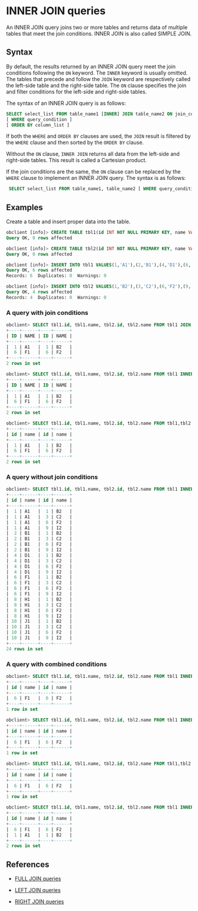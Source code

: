 # INNER JOIN queries

An INNER JOIN query joins two or more tables and returns data of multiple tables that meet the join conditions. INNER JOIN is also called SIMPLE JOIN.

## Syntax

By default, the results returned by an INNER JOIN query meet the join conditions following the `ON` keyword. The `INNER` keyword is usually omitted. The tables that precede and follow the `JOIN` keyword are respectively called the left-side table and the right-side table. The `ON` clause specifies the join and filter conditions for the left-side and right-side tables.

The syntax of an INNER JOIN query is as follows:

```sql
SELECT select_list FROM table_name1 [INNER] JOIN table_name2 ON join_condition
[ WHERE query_condition ]
[ ORDER BY column_list ]
```

If both the `WHERE` and `ORDER BY` clauses are used, the `JOIN` result is filtered by the `WHERE` clause and then sorted by the `ORDER BY` clause.

Without the `ON` clause, `INNER JOIN` returns all data from the left-side and right-side tables. This result is called a Cartesian product.

If the join conditions are the same, the `ON` clause can be replaced by the `WHERE` clause to implement an INNER JOIN query. The syntax is as follows:

```sql
 SELECT select_list FROM table_name1, table_name2 [ WHERE query_condition ]
```

## Examples

Create a table and insert proper data into the table.

```sql
obclient [info]> CREATE TABLE tbl1(id INT NOT NULL PRIMARY KEY, name VARCHAR(50));
Query OK, 0 rows affected

obclient [info]> CREATE TABLE tbl2(id INT NOT NULL PRIMARY KEY, name VARCHAR(50));
Query OK, 0 rows affected

obclient [info]> INSERT INTO tbl1 VALUES(1,'A1'),(2,'B1'),(4,'D1'),(6,'F1'),(8,'H1'),(10,'J1');
Query OK, 6 rows affected
Records: 6  Duplicates: 0  Warnings: 0

obclient [info]> INSERT INTO tbl2 VALUES(1,'B2'),(3,'C2'),(6,'F2'),(9,'I2');
Query OK, 4 rows affected
Records: 4  Duplicates: 0  Warnings: 0
```

### A query with join conditions

```sql
obclient> SELECT tbl1.id, tbl1.name, tbl2.id, tbl2.name FROM tbl1 JOIN tbl2 ON tbl1.id=tbl2.id;
+----+------+----+------+
| ID | NAME | ID | NAME |
+----+------+----+------+
|  1 | A1   |  1 | B2   |
|  6 | F1   |  6 | F2   |
+----+------+----+------+
2 rows in set

obclient> SELECT tbl1.id, tbl1.name, tbl2.id, tbl2.name FROM tbl1 INNER JOIN tbl2 ON tbl1.id=tbl2.id;
+----+------+----+------+
| ID | NAME | ID | NAME |
+----+------+----+------+
|  1 | A1   |  1 | B2   |
|  6 | F1   |  6 | F2   |
+----+------+----+------+
2 rows in set

obclient> SELECT tbl1.id, tbl1.name, tbl2.id, tbl2.name FROM tbl1,tbl2 WHERE tbl1.id=tbl2.id;
+----+------+----+------+
| id | name | id | name |
+----+------+----+------+
|  1 | A1   |  1 | B2   |
|  6 | F1   |  6 | F2   |
+----+------+----+------+
2 rows in set
```

### A query without join conditions

```sql
obclient> SELECT tbl1.id, tbl1.name, tbl2.id, tbl2.name FROM tbl1 INNER JOIN tbl2;
+----+------+----+------+
| id | name | id | name |
+----+------+----+------+
|  1 | A1   |  1 | B2   |
|  1 | A1   |  3 | C2   |
|  1 | A1   |  6 | F2   |
|  1 | A1   |  9 | I2   |
|  2 | B1   |  1 | B2   |
|  2 | B1   |  3 | C2   |
|  2 | B1   |  6 | F2   |
|  2 | B1   |  9 | I2   |
|  4 | D1   |  1 | B2   |
|  4 | D1   |  3 | C2   |
|  4 | D1   |  6 | F2   |
|  4 | D1   |  9 | I2   |
|  6 | F1   |  1 | B2   |
|  6 | F1   |  3 | C2   |
|  6 | F1   |  6 | F2   |
|  6 | F1   |  9 | I2   |
|  8 | H1   |  1 | B2   |
|  8 | H1   |  3 | C2   |
|  8 | H1   |  6 | F2   |
|  8 | H1   |  9 | I2   |
| 10 | J1   |  1 | B2   |
| 10 | J1   |  3 | C2   |
| 10 | J1   |  6 | F2   |
| 10 | J1   |  9 | I2   |
+----+------+----+------+
24 rows in set
```

### A query with combined conditions

```sql
obclient> SELECT tbl1.id, tbl1.name, tbl2.id, tbl2.name FROM tbl1 INNER JOIN tbl2 ON tbl1.id=tbl2.id AND tbl1.id=6;
+----+------+----+------+
| id | name | id | name |
+----+------+----+------+
|  6 | F1   |  6 | F2   |
+----+------+----+------+
1 row in set

obclient> SELECT tbl1.id, tbl1.name, tbl2.id, tbl2.name FROM tbl1 INNER JOIN tbl2 ON tbl1.id=tbl2.id WHERE tbl1.id=6;
+----+------+----+------+
| id | name | id | name |
+----+------+----+------+
|  6 | F1   |  6 | F2   |
+----+------+----+------+
1 row in set

obclient> SELECT tbl1.id, tbl1.name, tbl2.id, tbl2.name FROM tbl1,tbl2 WHERE tbl1.id=tbl2.id AND tbl1.id=6;
+----+------+----+------+
| id | name | id | name |
+----+------+----+------+
|  6 | F1   |  6 | F2   |
+----+------+----+------+
1 row in set

obclient> SELECT tbl1.id, tbl1.name, tbl2.id, tbl2.name FROM tbl1 INNER JOIN tbl2 ON tbl1.id=tbl2.id ORDER BY tbl1.id DESC;
+----+------+----+------+
| id | name | id | name |
+----+------+----+------+
|  6 | F1   |  6 | F2   |
|  1 | A1   |  1 | B2   |
+----+------+----+------+
2 rows in set
```

## References

* [FULL JOIN queries](../200.multi-table-join-query-of-mysql-mode/200.full-join-of-mysql-mode.md)

* [LEFT JOIN queries](../200.multi-table-join-query-of-mysql-mode/300.left-join-of-mysql-mode.md)

* [RIGHT JOIN queries](../200.multi-table-join-query-of-mysql-mode/400.right-join-of-mysql-mode.md)
